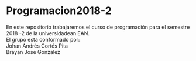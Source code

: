 # Programacion2018-2
En este repositorio trabajaremos el curso de programación para el semestre 2018 -2 de la universidadean EAN.\
El grupo esta conformado por:\
Johan Andrés Cortés Pita\
Brayan Jose Gonzalez
